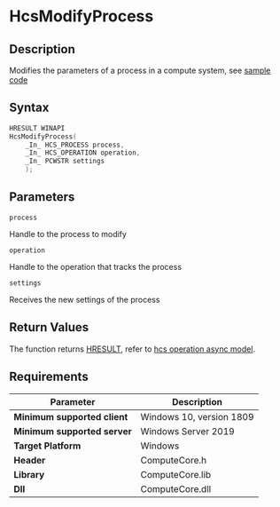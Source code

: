 # HcsModifyProcess

## Description

Modifies the parameters of a process in a compute system, see [sample code](./ProcessSample.md#ModifyProcess)

## Syntax

```cpp
HRESULT WINAPI
HcsModifyProcess(
    _In_ HCS_PROCESS process,
    _In_ HCS_OPERATION operation,
    _In_ PCWSTR settings
    );
```

## Parameters

`process`

Handle to the process to modify

`operation`

Handle to the operation that tracks the process

`settings`

Receives the new settings of the process

## Return Values

The function returns [HRESULT](./HCSHResult.md), refer to [hcs operation async model](./../AsyncModel.md#HcsOperationResult).

## Requirements

|Parameter     |Description|
|---|---|
| **Minimum supported client** | Windows 10, version 1809 |
| **Minimum supported server** | Windows Server 2019 |
| **Target Platform** | Windows |
| **Header** | ComputeCore.h |
| **Library** | ComputeCore.lib |
| **Dll** | ComputeCore.dll |
